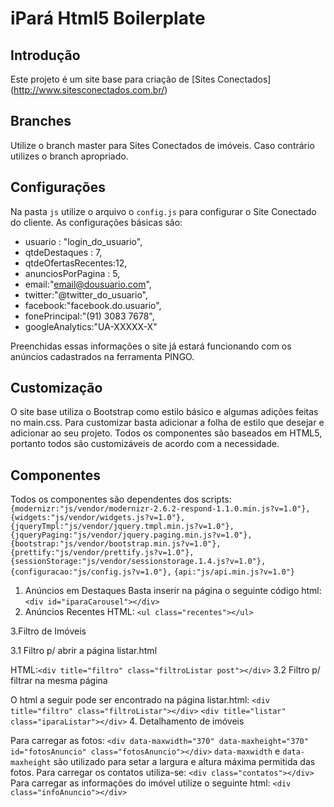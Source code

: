 iPará Html5 Boilerplate
=

Introdução
-
Este projeto é um site base para criação de [Sites Conectados] (http://www.sitesconectados.com.br/)

Branches
-
Utilize o branch master para Sites Conectados de imóveis. Caso contrário utilizes o branch apropriado.

Configurações
-
Na pasta `js` utilize o arquivo o `config.js` para configurar o Site Conectado do cliente.
As configurações básicas são:
- usuario : "login_do_usuario",
- qtdeDestaques : 7,
- qtdeOfertasRecentes:12,
- anunciosPorPagina : 5,
- email:"email@dousuario.com",
- twitter:"@twitter_do_usuario",
- facebook:"facebook.do.usuario",
- fonePrincipal:"(91) 3083 7678",
- googleAnalytics:"UA-XXXXX-X"

Preenchidas essas informações o site já estará funcionando com os anúncios cadastrados na ferramenta PINGO.

Customização
-
O site base utiliza o Bootstrap como estilo básico e algumas adições feitas no main.css. 
Para customizar basta adicionar a folha de estilo que desejar e adicionar ao seu projeto. Todos os componentes são baseados em HTML5, portanto todos são customizáveis de acordo com a necessidade.

Componentes
-
Todos os componentes são dependentes dos scripts:
				`{modernizr:"js/vendor/modernizr-2.6.2-respond-1.1.0.min.js?v=1.0"},`
				`{widgets:"js/vendor/widgets.js?v=1.0"},`
				`{jqueryTmpl:"js/vendor/jquery.tmpl.min.js?v=1.0"},`
				`{jqueryPaging:"js/vendor/jquery.paging.min.js?v=1.0"},`
				`{bootstrap:"js/vendor/bootstrap.min.js?v=1.0"},`
				`{prettify:"js/vendor/prettify.js?v=1.0"},`
				`{sessionStorage:"js/vendor/sessionstorage.1.4.js?v=1.0"},`
				`{configuracao:"js/config.js?v=1.0"},`
				`{api:"js/api.min.js?v=1.0"}`
				
1. Anúncios em Destaques
Basta inserir na página o seguinte código html: `<div id="iparaCarousel"></div>`
2. Anúncios Recentes
HTML: `<ul class="recentes"></ul>`

3.Filtro de Imóveis

3.1 Filtro p/ abrir a página listar.html

HTML:`<div title="filtro" class="filtroListar post"></div>`
3.2 Filtro p/ filtrar na mesma página

O html a seguir pode ser encontrado na página listar.html:
`<div title="filtro" class="filtroListar"></div>`
`<div title="listar" class="iparaListar"></div>`
4. Detalhamento de imóveis

Para carregar as fotos:
`<div data-maxwidth="370" data-maxheight="370" id="fotosAnuncio" class="fotosAnuncio"></div>`
`data-maxwidth` e `data-maxheight` são utilizado para setar a largura e altura máxima permitida das fotos.
Para carregar os contatos utiliza-se:
`<div class="contatos"></div>`
Para carregar as informações do imóvel utilize o seguinte html: `<div class="infoAnuncio"></div>`
